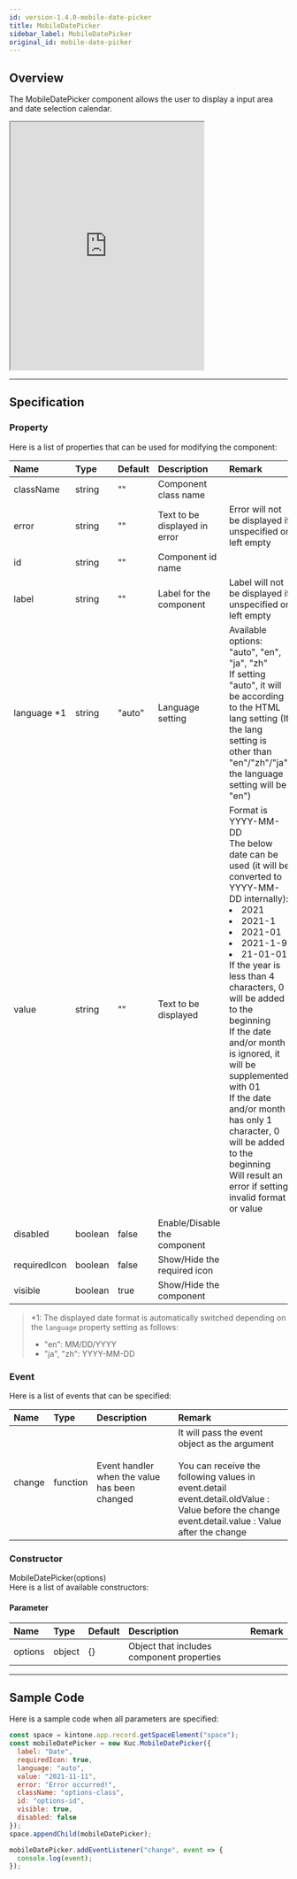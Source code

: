 ```yaml
---
id: version-1.4.0-mobile-date-picker
title: MobileDatePicker
sidebar_label: MobileDatePicker
original_id: mobile-date-picker
---
```


## Overview

The MobileDatePicker component allows the user to display a input area and date selection calendar.

<iframe src="http://localhost:56571/iframe.html?id=mobile-date-picker--base" title="checkbox image" height="448px" width="350px"></iframe>

---

## Specification

### Property

Here is a list of properties that can be used for modifying the component:

| Name         | Type    | Default | Description                   | Remark                                                                                                                                                                                                                                                                                                                                                                                                                                                                         |
| :----------- | :------ | :------ | :---------------------------- | :----------------------------------------------------------------------------------------------------------------------------------------------------------------------------------------------------------------------------------------------------------------------------------------------------------------------------------------------------------------------------------------------------------------------------------------------------------------------------- |
| className    | string  | ""      | Component class name          |                                                                                                                                                                                                                                                                                                                                                                                                                                                                                |
| error        | string  | ""      | Text to be displayed in error | Error will not be displayed if unspecified or left empty                                                                                                                                                                                                                                                                                                                                                                                                                       |
| id           | string  | ""      | Component id name             |                                                                                                                                                                                                                                                                                                                                                                                                                                                                                |
| label        | string  | ""      | Label for the component       | Label will not be displayed if unspecified or left empty                                                                                                                                                                                                                                                                                                                                                                                                                       |
| language \*1 | string  | "auto"  | Language setting              | Available options: "auto", "en", "ja", "zh"<br>If setting "auto", it will be according to the HTML lang setting (If the lang setting is other than "en"/"zh"/"ja", the language setting will be "en")                                                                                                                                                                                                                                                                          |
| value        | string  | ""      | Text to be displayed          | Format is YYYY-MM-DD<br>The below date can be used (it will be converted to YYYY-MM-DD internally):<li>2021</li><li>2021-1</li><li>2021-01</li><li>2021-1-9</li><li>21-01-01</li>If the year is less than 4 characters, 0 will be added to the beginning<br>If the date and/or month is ignored, it will be supplemented with 01<br>If the date and/or month has only 1 character, 0 will be added to the beginning<br>Will result an error if setting invalid format or value |
| disabled     | boolean | false   | Enable/Disable the component  |                                                                                                                                                                                                                                                                                                                                                                                                                                                                                |
| requiredIcon | boolean | false   | Show/Hide the required icon   |                                                                                                                                                                                                                                                                                                                                                                                                                                                                                |
| visible      | boolean | true    | Show/Hide the component       |                                                                                                                                                                                                                                                                                                                                                                                                                                                                                |

> \*1: The displayed date format is automatically switched depending on the `language` property setting as follows:
>
> - "en": MM/DD/YYYY
> - "ja", "zh": YYYY-MM-DD

### Event

Here is a list of events that can be specified:

| Name   | Type     | Description                                   | Remark                                                                                                                                                                                                      |
| :----- | :------- | :-------------------------------------------- | :---------------------------------------------------------------------------------------------------------------------------------------------------------------------------------------------------------- |
| change | function | Event handler when the value has been changed | It will pass the event object as the argument<br><br>You can receive the following values in event.detail<br>event.detail.oldValue : Value before the change<br>event.detail.value : Value after the change |

### Constructor

MobileDatePicker(options)<br>
Here is a list of available constructors:

#### Parameter

| Name    | Type   | Default | Description                               | Remark |
| :------ | :----- | :------ | :---------------------------------------- | :----- |
| options | object | {}      | Object that includes component properties |        |

---

## Sample Code

Here is a sample code when all parameters are specified:

```javascript
const space = kintone.app.record.getSpaceElement("space");
const mobileDatePicker = new Kuc.MobileDatePicker({
  label: "Date",
  requiredIcon: true,
  language: "auto",
  value: "2021-11-11",
  error: "Error occurred!",
  className: "options-class",
  id: "options-id",
  visible: true,
  disabled: false
});
space.appendChild(mobileDatePicker);

mobileDatePicker.addEventListener("change", event => {
  console.log(event);
});
```
